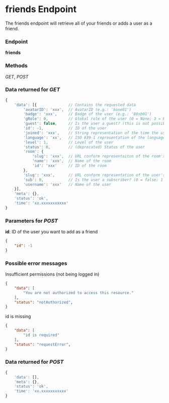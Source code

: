 # friends Endpoint

The friends endpoint will retrieve all of your friends or adds a user as a friend.

### Endpoint

**friends**

### Methods

_GET_, _POST_

### Data returned for _GET_

```js
{
    'data': [{              // Contains the requested data
        'avatarID': 'xxx',  // AvatarID (e.g.: 'base01')
        'badge': 'xxx',     // Badge of the user (e.g.: '80sb01')
        'gRole': 0,         // Global role of the user (0 = None; 3 = Brand Ambassador (BA); 5 = Admin)
        'guest': false,     // Is the user a guest? (this is not possible as of now)
        'id': -1,           // ID of the user
        'joined': 'xxx',    // String representation of the time the user joined plug (e.g.: '2014-07-23 22:47:00.573000')
        'language': 'xx',   // ISO 639-1 representation of the language used by the user
        'level': 1,         // Level of the user
        'status': 0,        // (deprecated) Status of the user
        'room': {
            'slug': 'xxx',  // URL conform representaiton of the room's name
            'name': 'xxx',  // Name of the room
            'id': 'xxx'     // ID of the room
        },
        'slug': 'xxx',      // URL conform representation of the user's name (also used for the profile page)
        'sub': 0,           // Is the user a subscriber? (0 = false; 1 = true)
        'username': 'xxx'   // Name of the user
    }],
    'meta': {},
    'status': 'ok',
    'time': 'xx.xxxxxxxxxxx'
}
```

### Parameters for _POST_

**id**: ID of the user you want to add as a friend

```json
{
    "id": -1
}
```

### Possible error messages

Insufficient permissions (not being logged in)
```json
{
    "data": [
        "You are not authorized to access this resource."
    ],
    "status": "notAuthorized",
}
```

id is missing
```json
{
    "data": [
        "id is required"
    ],
    "status": "requestError",
}
```

### Data returned for _POST_

```js
{
    'data': [],
    'meta': {},
    'status': 'ok',
    'time': 'xx.xxxxxxxxxxx'
}
```